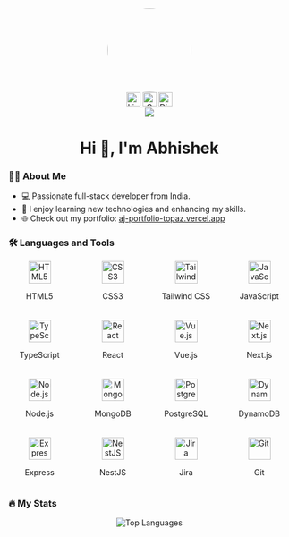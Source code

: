 <div align="center">
  <img height="150" style="border-radius:50%" src="https://avatars.githubusercontent.com/ajfuturistics" />
</div>

<div align="center">
  <a href="https://www.linkedin.com/in/abhishek-jadhav-94553a20a" target="_blank">
    <img src="https://img.shields.io/static/v1?message=LinkedIn&logo=linkedin&label=&color=0077B5&logoColor=white&labelColor=&style=for-the-badge" height="25" alt="LinkedIn logo" />
  </a>
  <a href="mailto:abhishekjadhav2310@gmail.com" target="_blank">
    <img src="https://img.shields.io/static/v1?message=Gmail&logo=gmail&label=&color=D14836&logoColor=white&labelColor=&style=for-the-badge" height="25" alt="Gmail logo" />
  </a>
  <a href="https://discordapp.com/users/423725881165611009" target="_blank">
    <img src="https://img.shields.io/static/v1?message=Discord&logo=discord&label=&color=7289DA&logoColor=white&labelColor=&style=for-the-badge" height="25" alt="Discord logo" />
  </a>
</div>

<div align="center">
  <img src="https://visitor-badge.laobi.icu/badge?page_id=ajfuturistics.ajfuturistics&" />
</div>

<h1 align="center">Hi 👋, I'm Abhishek</h1>

### 👩‍💻 About Me

- 💻 Passionate full-stack developer from India.
- 🌱 I enjoy learning new technologies and enhancing my skills.
- 🌐 Check out my portfolio: [aj-portfolio-topaz.vercel.app](https://aj-portfolio-topaz.vercel.app)

### 🛠️ Languages and Tools

<div align="center" style="display: grid; grid-template-columns: repeat(auto-fit, minmax(100px, 1fr)); gap: 20px;">
  <div align="center">
    <img src="https://cdn.jsdelivr.net/gh/devicons/devicon/icons/html5/html5-original.svg" height="40" alt="HTML5" />
    <p>HTML5</p>
  </div>
  <div align="center">
    <img src="https://cdn.jsdelivr.net/gh/devicons/devicon/icons/css3/css3-original.svg" height="40" alt="CSS3" />
    <p>CSS3</p>
  </div>
  <div align="center">
    <img src="https://cdn.jsdelivr.net/gh/devicons/devicon/icons/tailwindcss/tailwindcss-original.svg" height="40" alt="Tailwind CSS" />
    <p>Tailwind CSS</p>
  </div>
  <div align="center">
    <img src="https://cdn.jsdelivr.net/gh/devicons/devicon/icons/javascript/javascript-original.svg" height="40" alt="JavaScript" />
    <p>JavaScript</p>
  </div>
  <div align="center">
    <img src="https://cdn.jsdelivr.net/gh/devicons/devicon/icons/typescript/typescript-original.svg" height="40" alt="TypeScript" />
    <p>TypeScript</p>
  </div>
  <div align="center">
    <img src="https://cdn.jsdelivr.net/gh/devicons/devicon/icons/react/react-original.svg" height="40" alt="React" />
    <p>React</p>
  </div>
  <div align="center">
    <img src="https://cdn.jsdelivr.net/gh/devicons/devicon/icons/vuejs/vuejs-original.svg" height="40" alt="Vue.js" />
    <p>Vue.js</p>
  </div>
  <div align="center">
    <img src="https://cdn.jsdelivr.net/gh/devicons/devicon/icons/nextjs/nextjs-original.svg" height="40" alt="Next.js" />
    <p>Next.js</p>
  </div>
  <div align="center">
    <img src="https://cdn.jsdelivr.net/gh/devicons/devicon/icons/nodejs/nodejs-original.svg" height="40" alt="Node.js" />
    <p>Node.js</p>
  </div>
  <div align="center">
    <img src="https://cdn.jsdelivr.net/gh/devicons/devicon/icons/mongodb/mongodb-original.svg" height="40" alt="MongoDB" />
    <p>MongoDB</p>
  </div>
  <div align="center">
    <img src="https://cdn.jsdelivr.net/gh/devicons/devicon/icons/postgresql/postgresql-original.svg" height="40" alt="PostgreSQL" />
    <p>PostgreSQL</p>
  </div>
  <div align="center">
    <img src="https://cdn.jsdelivr.net/gh/devicons/devicon/icons/dynamodb/dynamodb-original.svg" height="40" alt="DynamoDB" />
    <p>DynamoDB</p>
  </div>
  <div align="center">
    <img src="https://cdn.jsdelivr.net/gh/devicons/devicon/icons/express/express-original.svg" height="40" alt="Express" />
    <p>Express</p>
  </div>
  <div align="center">
    <img src="https://cdn.jsdelivr.net/gh/devicons/devicon/icons/nestjs/nestjs-original.svg" height="40" alt="NestJS" />
    <p>NestJS</p>
  </div>
  <div align="center">
    <img src="https://cdn.jsdelivr.net/gh/devicons/devicon/icons/jira/jira-original.svg" height="40" alt="Jira" />
    <p>Jira</p>
  </div>
  <div align="center">
    <img src="https://cdn.jsdelivr.net/gh/devicons/devicon/icons/git/git-original.svg" height="40" alt="Git" />
    <p>Git</p>
  </div>
</div>

### 🔥 My Stats

<div align="center">
  <img src="https://github-readme-stats.vercel.app/api/top-langs?username=ajfuturistics&show_icons=true&locale=en&layout=compact" alt="Top Languages" />
</div>
